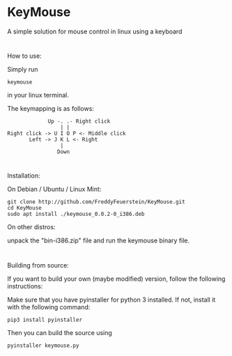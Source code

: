 # KeyMouse
A simple solution for mouse control in linux using a keyboard
#
How to use:

Simply run
```
keymouse
```
in your linux terminal.

The keymapping is as follows:
```
             Up -. .- Right click
                 | |
Right click -> U I O P <- Middle click
       Left -> J K L <- Right
                 |
                Down
```
#
Installation:

On Debian / Ubuntu / Linux Mint:
```
git clone http://github.com/FreddyFeuerstein/KeyMouse.git
cd KeyMouse
sudo apt install ./keymouse_0.0.2-0_i386.deb
```
On other distros:

unpack the "bin-i386.zip" file and run the keymouse binary file.
#
Building from source:

If you want to build your own (maybe modified) version, follow the following instructions:

Make sure that you have pyinstaller for python 3 installed. If not, install it with the following command:
```
pip3 install pyinstaller
```
Then you can build the source using
```
pyinstaller keymouse.py
```
